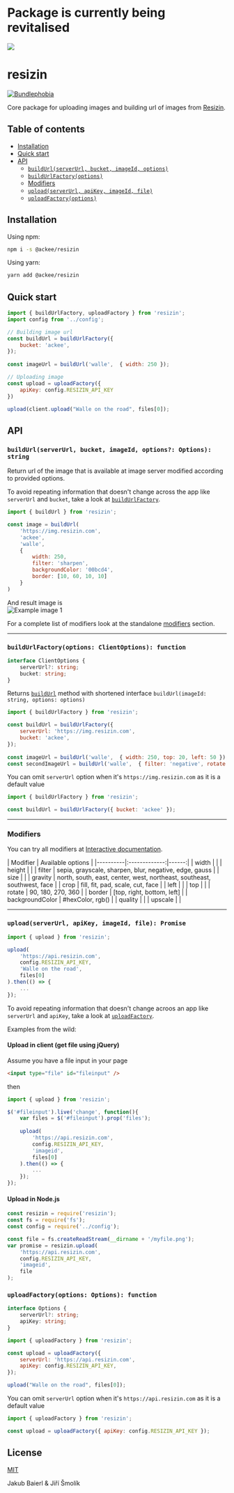 # Package is currently being revitalised

![](http://static1.1.sqspcdn.com/static/f/207938/4844797/1258911333857/12345under.jpg)


# resizin
[![Bundlephobia](https://img.shields.io/bundlephobia/minzip/resizin.svg)](https://bundlephobia.com/result?p=resizin)

Core package for uploading images and building url of images from [Resizin](https://resizin.com).

## Table of contents

* [Installation](#installation)
* [Quick start](#quick-start)
* [API](#api)
    * [`buildUrl(serverUrl, bucket, imageId, options)`](#build-url)
    * [`buildUrlFactory(options)`](#clientfactory)
    * [Modifiers](#modifiers)
    * [`upload(serverUrl, apiKey, imageId, file)`](#upload)
    * [`uploadFactory(options)`](#upload-factory)

## Installation

Using npm:

```sh
npm i -s @ackee/resizin
```

Using yarn:

```sh
yarn add @ackee/resizin
```

## Quick start

```javascript
import { buildUrlFactory, uploadFactory } from 'resizin';
import config from '../config';

// Building image url
const buildUrl = buildUrlFactory({
    bucket: 'ackee',
});
 
const imageUrl = buildUrl('walle',  { width: 250 });

// Uploading image
const upload = uploadFactory({
    apiKey: config.RESIZIN_API_KEY
})

upload(client.upload("Walle on the road", files[0]);
```

## API

### `buildUrl(serverUrl, bucket, imageId, options?: Options): string`

Return url of the image that is available at image server modified according to provided options.  

To avoid repeating information that doesn't change across the app like `serverUrl` and `bucket`, take a look at [`buildUrlFactory`](#build-factory).

```js
import { buildUrl } from 'resizin';

const image = buildUrl(
    'https://img.resizin.com',
    'ackee',
    'walle', 
    {
        width: 250, 
        filter: 'sharpen', 
        backgroundColor: '00bcd4',
        border: [10, 60, 10, 10]
    }
)
```

And result image is  
![Example image 1](https://img.resizin.com/ackee/image/w_250-f_sharpen-b_10_10_10_60-bg_00bcd4/walle)

For a complete list of modifiers look at the standalone [modifiers](#modifiers) section.

___

### `buildUrlFactory(options: ClientOptions): function`

```typescript
interface ClientOptions {
    serverUrl?: string;
    bucket: string;
}
```

Returns [`buildUrl`]() method with shortened interface `buildUrl(imageId: string, options: options)`

```js
import { buildUrlFactory } from 'resizin';

const buildUrl = buildUrlFactory({
    serverUrl: 'https://img.resizin.com',
    bucket: 'ackee',
});
 
const imageUrl = buildUrl('walle',  { width: 250, top: 20, left: 50 });
const secondImageUrl = buildUrl('walle',  { filter: 'negative', rotate: 180 });
```

You can omit `serverUrl` option when it's  `https://img.resizin.com` as it is a default value

```js
import { buildUrlFactory } from 'resizin';

const buildUrl = buildUrlFactory({ bucket: 'ackee' });
```

___

### Modifiers
You can try all modifiers at <a href="https://resizin.com/" target="_blank">Interactive documentation</a>.

| Modifier   |       Available options |
|----------|:-------------:|------:|
| width | |
| height | |
| filter | sepia, grayscale, sharpen, blur, negative, edge, gauss |
| size | |
| gravity | north, south, east, center, west, northeast, southeast, southwest, face |
| crop | fill, fit, pad, scale, cut, face |
| left | |
| top | |
| rotate | 90, 180, 270, 360 |
| border | [top, right, bottom, left] |
| backgroundColor | #hexColor, rgb() |
| quality | |
| upscale | |

___


### `upload(serverUrl, apiKey, imageId, file): Promise`

```js
import { upload } from 'resizin';

upload(
    'https://api.resizin.com',
    config.RESIZIN_API_KEY,
    'Walle on the road',
    files[0]
).then(() => {
    ...
});
```

To avoid repeating information that doesn't change acroos an app like `serverUrl` and `apiKey`, take a look at [`uploadFactory`](#upload-factory).

    
Examples from the wild:

#### Upload in client (get file using jQuery)

Assume you have a file input in your page

```HTML
<input type="file" id="fileinput" />
```

then

```js
import { upload } from 'resizin';

$('#fileinput').live('change', function(){ 
    var files = $('#fileinput').prop('files');
    
    upload(
        'https://api.resizin.com',
        config.RESIZIN_API_KEY,
        'imageid', 
        files[0]
    ).then(() => {
        ...      
    });
});
```

#### Upload in Node.js
```js
const resizin = require('resizin');
const fs = require('fs');
const config = require('../config');

const file = fs.createReadStream(__dirname + '/myfile.png');
var promise = resizin.upload(
    'https://api.resizin.com',
    config.RESIZIN_API_KEY,
    'imageid', 
    file
);
```

### `uploadFactory(options: Options): function`

```typescript
interface Options {
    serverUrl?: string;
    apiKey: string;
}
```

```js
import { uploadFactory } from 'resizin';

const upload = uploadFactory({
    serverUrl: 'https://api.resizin.com', 
    apiKey: config.RESIZIN_API_KEY,
});

upload("Walle on the road", files[0]);
```

You can omit `serverUrl` option when it's  `https://api.resizin.com` as it is a default value

```js
import { uploadFactory } from 'resizin';

const upload = uploadFactory({ apiKey: config.RESIZIN_API_KEY });
```

## License

[MIT](http://opensource.org/licenses/MIT)

Jakub Baierl & Jiří Šmolík
